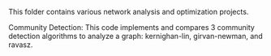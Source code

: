 This folder contains various network analysis and optimization projects.

Community Detection:
This code implements and compares 3 community detection algorithms to analyze a graph: kernighan-lin, girvan-newman, and ravasz. 

